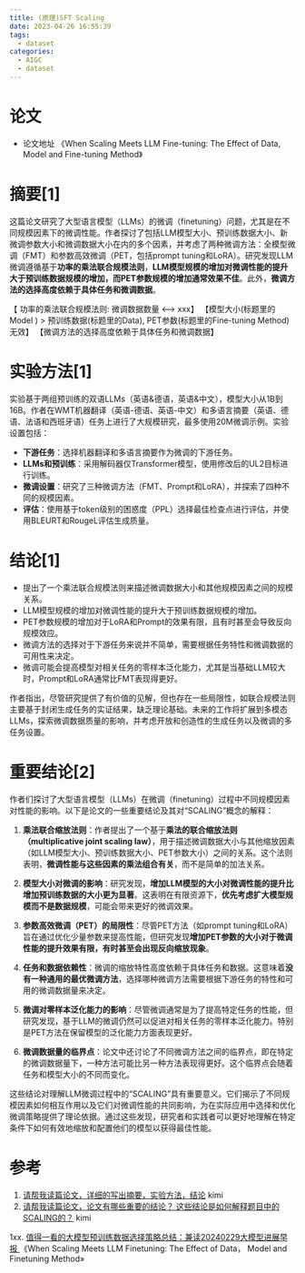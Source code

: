 ```yaml
---
title: (原理)SFT Scaling
date: 2023-04-26 16:55:39
tags:
  - dataset
categories: 
  - AIGC
  - dataset  
---
```


<p></p>
<!-- more -->


# 论文
+ 论文地址
 《When Scaling Meets LLM Fine-tuning: The Effect of Data, Model and Fine-tuning Method》


# 摘要[1]
这篇论文研究了大型语言模型（LLMs）的微调（finetuning）问题，尤其是在不同规模因素下的微调性能。作者探讨了包括LLM模型大小、预训练数据大小、新微调参数大小和微调数据大小在内的多个因素，并考虑了两种微调方法：全模型微调（FMT）和参数高效微调（PET，包括prompt tuning和LoRA）。研究发现LLM微调遵循基于**功率的乘法联合规模法则**，**LLM模型规模的增加对微调性能的提升大于预训练数据规模的增加，而PET参数规模的增加通常效果不佳**。此外，**微调方法的选择高度依赖于具体任务和微调数据**。

【 功率的乘法联合规模法则: 微调数据数量 <--> xxx】
【模型大小(标题里的Model ) > 预训练数据(标题里的Data),   PET参数(标题里的Fine-tuning Method) 无效】
【微调方法的选择高度依赖于具体任务和微调数据】

# 实验方法[1]
实验基于两组预训练的双语LLMs（英语&德语，英语&中文），模型大小从1B到16B。作者在WMT机器翻译（英语-德语、英语-中文）和多语言摘要（英语、德语、法语和西班牙语）任务上进行了大规模研究，最多使用20M微调示例。实验设置包括：
- **下游任务**：选择机器翻译和多语言摘要作为微调的下游任务。
- **LLMs和预训练**：采用解码器仅Transformer模型，使用修改后的UL2目标进行训练。
- **微调设置**：研究了三种微调方法（FMT、Prompt和LoRA），并探索了四种不同的规模因素。
- **评估**：使用基于token级别的困惑度（PPL）选择最佳检查点进行评估，并使用BLEURT和RougeL评估生成质量。

# 结论[1]
- 提出了一个乘法联合规模法则来描述微调数据大小和其他规模因素之间的规模关系。
- LLM模型规模的增加对微调性能的提升大于预训练数据规模的增加。
- PET参数规模的增加对于LoRA和Prompt的效果有限，且有时甚至会导致反向规模效应。
- 微调方法的选择对于下游任务来说并不简单，需要根据任务特性和微调数据的可用性来决定。
- 微调可能会提高模型对相关任务的零样本泛化能力，尤其是当基础LLM较大时，Prompt和LoRA通常比FMT表现得更好。

作者指出，尽管研究提供了有价值的见解，但也存在一些局限性，如联合规模法则主要基于封闭生成任务的实证结果，缺乏理论基础。未来的工作将扩展到多模态LLMs，探索微调数据质量的影响，并考虑开放和创造性的生成任务以及微调的多任务设置。


# 重要结论[2]

作者们探讨了大型语言模型（LLMs）在微调（finetuning）过程中不同规模因素对性能的影响。以下是论文的一些重要结论及其对“SCALING”概念的解释：

1. **乘法联合缩放法则**：作者提出了一个基于**乘法的联合缩放法则（multiplicative joint scaling law）**，用于描述微调数据大小与其他缩放因素（如LLM模型大小、预训练数据大小、PET参数大小）之间的关系。这个法则表明，**微调性能与这些因素的乘法组合有关**，而不是简单的加法关系。

2. **模型大小对微调的影响**：研究发现，**增加LLM模型的大小对微调性能的提升比增加预训练数据的大小更为显著**。这表明在有限资源下，**优先考虑扩大模型规模而不是数据规模**，可能会带来更好的微调效果。

3. **参数高效微调（PET）的局限性**：尽管PET方法（如prompt tuning和LoRA）旨在通过优化少量参数来提高性能，但研究发现**增加PET参数的大小对于微调性能的提升效果有限，有时甚至会出现反向缩放现象**。

4. **任务和数据依赖性**：微调的缩放特性高度依赖于具体任务和数据。这意味着**没有一种通用的最优微调方法**，选择哪种微调方法需要根据下游任务的特性和可用的微调数据量来决定。

5. **微调对零样本泛化能力的影响**：尽管微调通常是为了提高特定任务的性能，但研究发现，基于LLM的微调仍然可以促进对相关任务的零样本泛化能力。特别是PET方法在保留模型的泛化能力方面表现更好。

6. **微调数据量的临界点**：论文中还讨论了不同微调方法之间的临界点，即在特定的微调数据量下，一种方法可能比另一种方法表现得更好。这个临界点会随着任务和模型大小的不同而变化。

这些结论对理解LLM微调过程中的“SCALING”具有重要意义。它们揭示了不同规模因素如何相互作用以及它们对微调性能的共同影响，为在实际应用中选择和优化微调策略提供了理论依据。通过这些发现，研究者和实践者可以更好地理解在特定条件下如何有效地缩放和配置他们的模型以获得最佳性能。

# 参考
1. [请帮我读篇论文，详细的写出摘要，实验方法，结论]() kimi
2. [请帮我读篇论文，论文有哪些重要的结论？ 这些结论是如何解释题目中的SCALING的？]() kimi

1xx. [值得一看的大模型预训练数据选择策略总结：兼读20240229大模型进展早报 ](https://mp.weixin.qq.com/s?__biz=MzAxMjc3MjkyMg==&mid=2648409027&idx=1&sn=4083853fd0bfb1790d8df6b4414b6583)
《When Scaling Meets LLM Finetuning: The Effect of Data， Model and Finetuning Method»